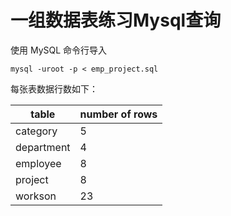 # 一组数据表练习Mysql查询

使用 MySQL 命令行导入

```shell
mysql -uroot -p < emp_project.sql
```

每张表数据行数如下：

| table      | number of rows |
| ---------- | -------------- |
| category   | 5              |
| department | 4              |
| employee   | 8              |
| project    | 8              |
| workson    | 23             |